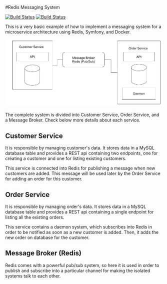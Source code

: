 #Redis Messaging System

[![Build Status](https://travis-ci.org/adrianosferreira/microservice-messaging.svg?branch=master)](https://travis-ci.org/adrianosferreira/microservice-messaging)
[![Build Status](https://codecov.io/gh/adrianosferreira/microservice-messaging/branch/master/graph/badge.svg)](https://codecov.io/gh/adrianosferreira/microservice-messaging)


This is a very basic example of how to implement a messaging system for a microservice architecture using Redis, Symfony, and Docker.

![Microservice Message Broker](draw.png "Microservice Message Broker")

The complete system is divided into Customer Service, Order Service, and a Message Broker. Check below more details about each service. 

## Customer Service

It is responsible by managing customer's data. It stores data in a MySQL database table and provides a REST api containing two endpoints, one for creating a customer and one for listing existing customers.

This service is connected into Redis for publishing a message when new customers are added. This message will be used later by the Order Service for adding an order for this customer.

## Order Service

It is responsible by managing order's data. It stores data in a MySQL database table and provides a REST api containing a single endpoint for listing all the existing orders.

This service contains a daemon system, which subscribes into Redis in order to be notified as soon as a new customer is added. Then, it adds the new order on database for the customer.

## Message Broker (Redis)

Redis comes with a powerful pub/sub system, so here it is used in order to publish and subscribe into a particular channel for making the isolated systems talk to each other.